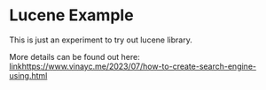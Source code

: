 # Lucene Example

This is just an experiment to try out lucene library.

More details can be found out here: [link](https://www.vinayc.me/2023/07/how-to-create-search-engine-using.html)https://www.vinayc.me/2023/07/how-to-create-search-engine-using.html
